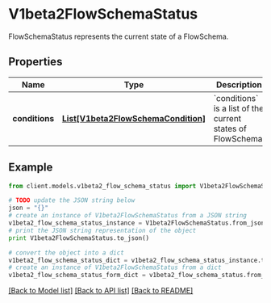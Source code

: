 # V1beta2FlowSchemaStatus

FlowSchemaStatus represents the current state of a FlowSchema.

## Properties
Name | Type | Description | Notes
------------ | ------------- | ------------- | -------------
**conditions** | [**List[V1beta2FlowSchemaCondition]**](V1beta2FlowSchemaCondition.md) | &#x60;conditions&#x60; is a list of the current states of FlowSchema. | [optional] 

## Example

```python
from client.models.v1beta2_flow_schema_status import V1beta2FlowSchemaStatus

# TODO update the JSON string below
json = "{}"
# create an instance of V1beta2FlowSchemaStatus from a JSON string
v1beta2_flow_schema_status_instance = V1beta2FlowSchemaStatus.from_json(json)
# print the JSON string representation of the object
print V1beta2FlowSchemaStatus.to_json()

# convert the object into a dict
v1beta2_flow_schema_status_dict = v1beta2_flow_schema_status_instance.to_dict()
# create an instance of V1beta2FlowSchemaStatus from a dict
v1beta2_flow_schema_status_form_dict = v1beta2_flow_schema_status.from_dict(v1beta2_flow_schema_status_dict)
```
[[Back to Model list]](../README.md#documentation-for-models) [[Back to API list]](../README.md#documentation-for-api-endpoints) [[Back to README]](../README.md)


